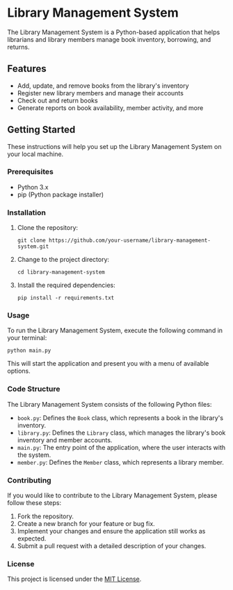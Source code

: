 # Library Management System

The Library Management System is a Python-based application that helps librarians and library members manage book inventory, borrowing, and returns.

## Features

- Add, update, and remove books from the library's inventory
- Register new library members and manage their accounts
- Check out and return books
- Generate reports on book availability, member activity, and more

## Getting Started

These instructions will help you set up the Library Management System on your local machine.

### Prerequisites

- Python 3.x
- pip (Python package installer)

### Installation

1. Clone the repository:

   ```
   git clone https://github.com/your-username/library-management-system.git
   ```

2. Change to the project directory:

   ```
   cd library-management-system
   ```

3. Install the required dependencies:

   ```
   pip install -r requirements.txt
   ```

### Usage

To run the Library Management System, execute the following command in your terminal:

```
python main.py
```

This will start the application and present you with a menu of available options.

### Code Structure

The Library Management System consists of the following Python files:

- `book.py`: Defines the `Book` class, which represents a book in the library's inventory.
- `library.py`: Defines the `Library` class, which manages the library's book inventory and member accounts.
- `main.py`: The entry point of the application, where the user interacts with the system.
- `member.py`: Defines the `Member` class, which represents a library member.

### Contributing

If you would like to contribute to the Library Management System, please follow these steps:

1. Fork the repository.
2. Create a new branch for your feature or bug fix.
3. Implement your changes and ensure the application still works as expected.
4. Submit a pull request with a detailed description of your changes.

### License

This project is licensed under the [MIT License](LICENSE).
